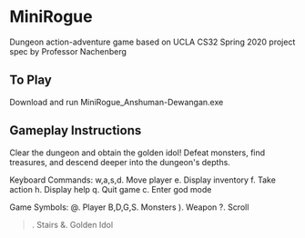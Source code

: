 # MiniRogue
Dungeon action-adventure game based on UCLA CS32 Spring 2020 project spec by Professor Nachenberg

## To Play
Download and run MiniRogue_Anshuman-Dewangan.exe

## Gameplay Instructions
Clear the dungeon and obtain the golden idol! Defeat monsters, find treasures, and descend deeper into the dungeon's depths.

Keyboard Commands:
w,a,s,d. Move player
e. Display inventory
f. Take action
h. Display help
q. Quit game
c. Enter god mode

Game Symbols:
@. Player
B,D,G,S. Monsters
). Weapon
?. Scroll
>. Stairs
&. Golden Idol
